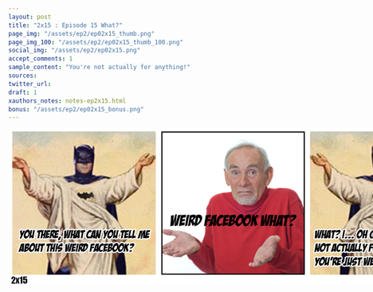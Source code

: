 ```yaml
---
layout: post
title: "2x15 : Episode 15 What?"
page_img: "/assets/ep2/ep02x15_thumb.png"
page_img_100: "/assets/ep2/ep02x15_thumb_100.png"
social_img: "/assets/ep2/ep02x15.png"
accept_comments: 1
sample_content: "You're not actually for anything!"
sources: 
twitter_url: 
draft: 1
xauthors_notes: notes-ep2x15.html
bonus: "/assets/ep2/ep02x15_bonus.png"
---
```



<div style="margin-left: auto; margin-right: auto; width: 900px;">
  <img src="/assets/ep2/ep02x15.png" alt="Episode 15 What?" style="width: 900px" />
</div>

<div style="display: none">
  Script:

  Bonus:

</div>
